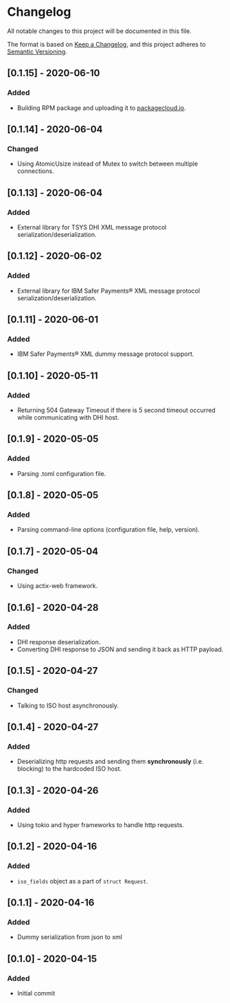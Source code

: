 # Changelog
All notable changes to this project will be documented in this file.

The format is based on [Keep a Changelog](https://keepachangelog.com/en/1.0.0/),
and this project adheres to [Semantic Versioning](https://semver.org/spec/v2.0.0.html).

## [0.1.15] - 2020-06-10
### Added
- Building RPM package and uploading it to [packagecloud.io](https://packagecloud.io/timgabets/lakgves).

## [0.1.14] - 2020-06-04
### Changed
- Using AtomicUsize instead of Mutex to switch between multiple connections.

## [0.1.13] - 2020-06-04
### Added
- External library for TSYS DHI XML message protocol serialization/deserialization.

## [0.1.12] - 2020-06-02
### Added
- External library for IBM Safer Payments® XML message protocol serialization/deserialization.

## [0.1.11] - 2020-06-01
### Added
- IBM Safer Payments® XML dummy message protocol support.

## [0.1.10] - 2020-05-11
### Added
- Returning 504 Gateway Timeout if there is 5 second timeout occurred while communicating with DHI host.

## [0.1.9] - 2020-05-05
### Added
- Parsing .toml configuration file.

## [0.1.8] - 2020-05-05
### Added
- Parsing command-line options (configuration file, help, version).

## [0.1.7] - 2020-05-04
### Changed
- Using actix-web framework.

## [0.1.6] - 2020-04-28
### Added
- DHI response deserialization.
- Converting DHI response to JSON and sending it back as HTTP payload.

## [0.1.5] - 2020-04-27
### Changed
- Talking to ISO host asynchronously.

## [0.1.4] - 2020-04-27
### Added
- Deserializing http requests and sending them **synchronously** (i.e. blocking) to the hardcoded ISO host.

## [0.1.3] - 2020-04-26
### Added
- Using tokio and hyper frameworks to handle http requests.

## [0.1.2] - 2020-04-16
### Added
- ``iso_fields`` object as a part of ``struct Request``.

## [0.1.1] - 2020-04-16
### Added
- Dummy serialization from json to xml

## [0.1.0] - 2020-04-15
### Added
- Initial commit
